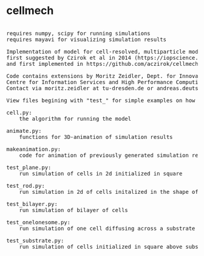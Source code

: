 # cellmech
<pre>

requires numpy, scipy for running simulations
requires mayavi for visualizing simulation results

Implementation of model for cell-resolved, multiparticle model of plastic tissue deformations and morphogenesis
first suggested by Czirok et al in 2014 (https://iopscience.iop.org/article/10.1088/1478-3975/12/1/016005/meta)
and first implemented in https://github.com/aczirok/cellmech.

Code contains extensions by Moritz Zeidler, Dept. for Innovative Methods of Computing (IMC),
Centre for Information Services and High Performance Computing (ZIH) at Technische Universitaet Dresden.
Contact via moritz.zeidler at tu-dresden.de or andreas.deutsch at tu-dresden.de

View files begining with "test_" for simple examples on how to use the code.

cell.py:
    the algorithm for running the model
    
animate.py:
    functions for 3D-animation of simulation results
    
makeanimation.py:
    code for animation of previously generated simulation results

test_plane.py:
    run simulation of cells in 2d initialized in square
    
test_rod.py:
    run simulation in 2d of cells initalized in the shape of double-rod
    
test_bilayer.py:
    run simulation of bilayer of cells
    
test_onelonesome.py:
    run simulation of one cell diffusing across a substrate
    
test_substrate.py:
    run simulation of cells initialized in square above substrate

</pre>
